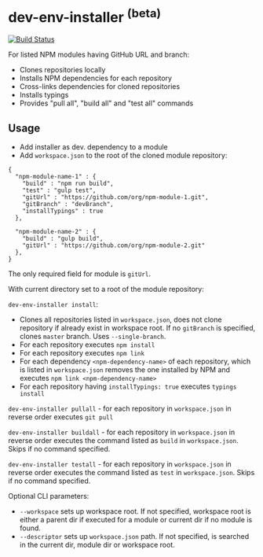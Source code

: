 # dev-env-installer <sup>(beta)</sup>

[![Build Status](https://travis-ci.org/mulesoft-labs/dev-env-installer.svg?branch=master)](https://travis-ci.org/mulesoft-labs/dev-env-installer)

For listed NPM modules having GitHub URL and branch:
* Clones repositories locally
* Installs NPM dependencies for each repository
* Cross-links dependencies for cloned repositories
* Installs typings
* Provides "pull all", "build all" and "test all" commands

## Usage
* Add installer as dev. dependency to a module
* Add `workspace.json` to the root of the cloned module repository:

```
{
  "npm-module-name-1" : {
    "build" : "npm run build",
    "test" : "gulp test",
    "gitUrl" : "https://github.com/org/npm-module-1.git",
    "gitBranch" : "devBranch",
    "installTypings" : true
  },

  "npm-module-name-2" : {
    "build" : "gulp build",
    "gitUrl" : "https://github.com/org/npm-module-2.git"
  },
}
```
The only required field for module is `gitUrl`.

With current directory set to a root of the module repository:

`dev-env-installer install`:
* Clones all repositories listed in `workspace.json`, does not clone repository if already exist in workspace root. If no `gitBranch` is specified, clones `master` branch. Uses `--single-branch`.
* For each repository executes `npm install`
* For each repository executes `npm link`
* For each dependency `<npm-dependency-name>` of each repository, which is listed in `workspace.json` removes the one installed by NPM and executes `npm link <npm-dependency-name>`
* For each repository having `installTypings: true` executes `typings install`

`dev-env-installer pullall` - for each repository in `workspace.json` in reverse order executes `git pull`

`dev-env-installer buildall` - for each repository in `workspace.json` in reverse order executes the command listed as `build` in `workspace.json`. Skips if no command specified.

`dev-env-installer testall` - for each repository in `workspace.json` in reverse order executes the command listed as `test` in `workspace.json`. Skips if no command specified.

Optional CLI parameters:
* `--workspace` sets up workspace root. If not specified, workspace root is either a parent dir if executed for a module or current dir if no module is found.
* `--descriptor` sets up `workspace.json` path. If not specified, is searched in the current dir, module dir or workspace root.
